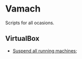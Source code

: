 Vamach
======

Scripts for all ocasions.

VirtualBox
----------

- [Suspend all running machines](../VirtualBox/suspend-all.sh);

